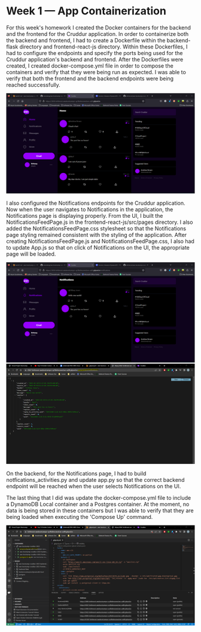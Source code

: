 # Week 1 — App Containerization

For this week's homework I created the Docker containers for the backend and the frontend for the Cruddur application. In order to containerize both the backend and frontend, I had to create a Dockerfile within the backend-flask directory and frontend-react-js directory. Within these Dockerfiles, I had to configure the endpoints and specify the ports being used for the Cruddur application's backend and frontend. After the Dockerfiles were created, I created docker-compose.yml file in order to compose the containers and verify that they were being run as expected. I was able to verify that both the frontend and the backend endpoints were being reached successfully.

![Cruddur Home Frontend](./screenshots/week1/CruddurHome.png)

I also configured the Notifications endpoints for the Cruddur application. Now when the user navigates to Notifications in the application, the Notifications page is displaying properly. From the UI, I built the  NotificationsFeedPage.js in the frontend-react-js/src/pages directory. I also added the NotificationsFeedPage.css stylesheet so that the Notifications page styling remained consistent with the styling of the application. After creating NotificationsFeedPage.js and NotificationsFeedPage.css, I also had to update App.js so that on click of Notifications on the UI, the appropriate page will be loaded.

![Cruddur Notifications](./screenshots/week1/CruddurNotifications.png)
![Cruddur Notifications Backend](./screenshots/week1/CruddurNotifsBackend.png)

On the backend, for the Notifications page, I had to build notfications_activities.py and update app.py so that the correct backend endpoint will be reached when the user selects Notifications on the UI.

The last thing that I did was update the docker-compose.yml file to include a DynamoDB Local container and a Postgres container. At the moment, no data is being stored in these containers but I was able to verify that they are being loaded when executing the 'Compose Up' command.

![Docker Container Builds and Ports](./screenshots/week1/Docker_Ports.png)